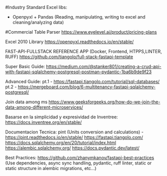 #Industry Standard Excel libs:
-  Openpyxl + Pandas (Reading, manipulating, writing to excel and cleaning/analyzing data)


#Commercial Table Parser
https://www.eyelevel.ai/product/pricing-plans

Excel 2010 Library
https://openpyxl.readthedocs.io/en/stable/

FAST-API-FULLSTACK REFERENCE APP (Docker, Frontend, HTPPS,LINTER, RUFF)
https://github.com/tiangolo/full-stack-fastapi-template


Super Basic Guide:
https://medium.com/@stanker801/creating-a-crud-api-with-fastapi-sqlalchemy-postgresql-postman-pydantic-1ba6b9de9f23


Advanced Guide:
pt.1 - https://fastapi.tiangolo.com/tutorial/sql-databases/
pt.2 - https://mergeboard.com/blog/6-multitenancy-fastapi-sqlalchemy-postgresql/

Join data among ms
https://www.geeksforgeeks.org/how-do-we-join-the-data-among-different-microservices/


Basarse en la simplicidad y expresividad de Inventree:
https://docs.inventree.org/en/stable/

Documentacion Tecnica:
pint (Units conversion and calculations) - https://pint.readthedocs.io/en/stable/
https://fastapi.tiangolo.com/
https://docs.sqlalchemy.org/en/20/tutorial/index.html
https://alembic.sqlalchemy.org/
https://docs.pydantic.dev/latest/

Best Practices:
https://github.com/zhanymkanov/fastapi-best-practices
(Use dependencies, async sync handling, pydantic, ruff linter, static or static structure in alembic migrations, etc...)